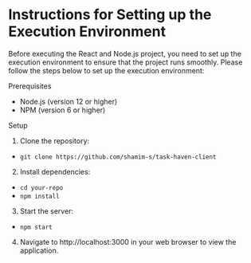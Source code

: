 # Instructions for Setting up the Execution Environment

Before executing the React and Node.js project, you need to set up the execution environment to ensure that the project runs smoothly. Please follow the steps below to set up the execution environment:

Prerequisites
* Node.js (version 12 or higher)
* NPM (version 6 or higher)


Setup

1. Clone the repository:
* `git clone https://github.com/shamim-s/task-haven-client`

2. Install dependencies:
* `cd your-repo`
* `npm install`

3. Start the server:
* `npm start`

4. Navigate to http://localhost:3000 in your web browser to view the application.
